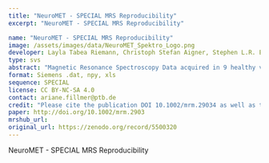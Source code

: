 ```yaml
---
title: "NeuroMET - SPECIAL MRS Reproducibility"
excerpt: "NeuroMET - SPECIAL MRS Reproducibility"

name: "NeuroMET - SPECIAL MRS Reproducibility"
image: /assets/images/data/NeuroMET_Spektro_Logo.png
developer: Layla Tabea Riemann, Christoph Stefan Aigner, Stephen L.R. Ellison, Rüdiger Brühl, Ralf Mekle, Sebastian Schmitter, Oliver Speck, Georg Rose, Bernd Ittermann, Ariane Fillmer
type: svs
abstract: "Magnetic Resonance Spectroscopy Data acquired in 9 healthy volunteers using a SPECIAL Localization with three different adiabatic inversion pulses (hyperbolic secant, WURST, GOIA) at a 7T Magnetom whole-body system (Siemens Healthineers, Erlangen, Germany). Every volunteer was examined 4 times (twice on day one including a repositioning between the measurements, and twice on day two a week later without repositioning between alike measurements) to investigate the repeatability and reproducibility. Please find more details in L.T. Riemann, C.S. Aigner, S.L.R. Ellison, R. Brühl, R. Mekle, S. Schmitter, O. Speck, G. Rose, B. Ittermann, A. Fillmer, Assessment of Measurement Precision in Single Voxel Spectroscopy at 7 T: Towards Minimal Detectable Changes of Metabolite Concentrations in the Human Brain In-Vivo, Magn Reson Med DOI 10.1002/mrm.29034 (in press)."
format: Siemens .dat, npy, xls
sequence: SPECIAL
license: CC BY-NC-SA 4.0
contact: ariane.fillmer@ptb.de
credit: "Please cite the publication DOI 10.1002/mrm.29034 as well as the data set DOI 10.5281/zenodo.5500320 if you use the NeuroMET - SPECIAL MRS Reproducibility dataset."
paper: http://doi.org/10.1002/mrm.2903
mrshub_url:
original_url: https://zenodo.org/record/5500320
---
```


NeuroMET - SPECIAL MRS Reproducibility
